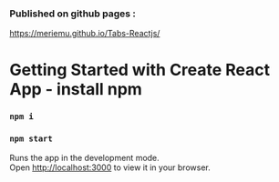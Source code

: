 <!-- By Meryem ACHEMLAL using Reactjs   
- Images & icons for the exemple
- Text from the model
- Almost perfect pixel
-->

### Published on github pages :
 https://meriemu.github.io/Tabs-Reactjs/
 
 
# Getting Started with Create React App -  install npm

### `npm i`

### `npm start`

Runs the app in the development mode.\
Open [http://localhost:3000](http://localhost:3000) to view it in your browser.
